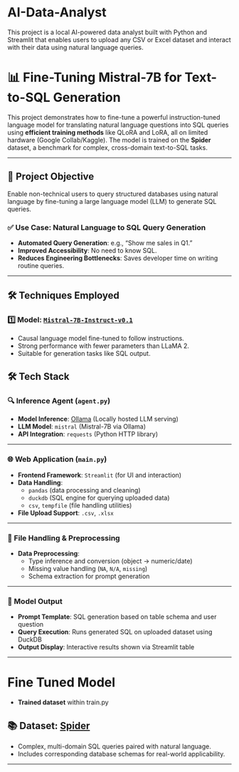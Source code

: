 # AI-Data-Analyst
This project is a local AI-powered data analyst built with Python and Streamlit that enables users to upload any CSV or Excel dataset and interact with their data using natural language queries.
# 📊 Fine-Tuning Mistral-7B for Text-to-SQL Generation

This project demonstrates how to fine-tune a powerful instruction-tuned language model for translating natural language questions into SQL queries using **efficient training methods** like QLoRA and LoRA, all on limited hardware (Google Collab/Kaggle). The model is trained on the **Spider** dataset, a benchmark for complex, cross-domain text-to-SQL tasks.

---

## 🎯 Project Objective

Enable non-technical users to query structured databases using natural language by fine-tuning a large language model (LLM) to generate SQL queries.

### ✅ Use Case: Natural Language to SQL Query Generation
- **Automated Query Generation**: e.g., “Show me sales in Q1.”
- **Improved Accessibility**: No need to know SQL.
- **Reduces Engineering Bottlenecks**: Saves developer time on writing routine queries.

---

## 🛠️ Techniques Employed

### 1️⃣ Model: [`Mistral-7B-Instruct-v0.1`](https://huggingface.co/mistralai/Mistral-7B-Instruct-v0.1)
- Causal language model fine-tuned to follow instructions.
- Strong performance with fewer parameters than LLaMA 2.
- Suitable for generation tasks like SQL output.

## 🛠️ Tech Stack

### 🔍 Inference Agent (`agent.py`)
- **Model Inference**: [Ollama](https://ollama.com) (Locally hosted LLM serving)
- **LLM Model**: `mistral` (Mistral-7B via Ollama)
- **API Integration**: `requests` (Python HTTP library)

---

### 🌐 Web Application (`main.py`)
- **Frontend Framework**: `Streamlit` (for UI and interaction)
- **Data Handling**:
  - `pandas` (data processing and cleaning)
  - `duckdb` (SQL engine for querying uploaded data)
  - `csv`, `tempfile` (file handling utilities)
- **File Upload Support**: `.csv`, `.xlsx`

---

### 💾 File Handling & Preprocessing
- **Data Preprocessing**:
  - Type inference and conversion (object → numeric/date)
  - Missing value handling (`NA`, `N/A`, `missing`)
  - Schema extraction for prompt generation

---

### 🧪 Model Output
- **Prompt Template**: SQL generation based on table schema and user question
- **Query Execution**: Runs generated SQL on uploaded dataset using DuckDB
- **Output Display**: Interactive results shown via Streamlit table

---
# Fine Tuned Model

- **Trained dataset** within train.py

## 📚 Dataset: [Spider](https://yale-lily.github.io/spider)

- Complex, multi-domain SQL queries paired with natural language.
- Includes corresponding database schemas for real-world applicability.

---
